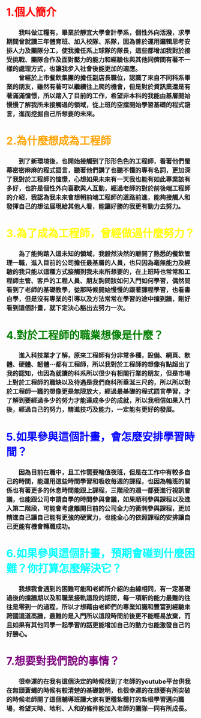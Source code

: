 <html>
  <head>
    <meta charset="utf-8">
  </head>
  <body>
    <font color="red">
      <h1>1.個人簡介</h1></font>
    <h3>　　我叫做江糧有，畢業於靜宜大學會計學系，個性外向活潑，求學期間曾就讀三年體育班、加入校隊、系隊，因為善於運用邏輯思考安排人力及團隊分工，使我擔任系上球隊的隊長，這些都增加我對於接受挑戰、團隊合作及面對壓力的能力和經驗也與其他同儕間有著不一樣的處理方式，也讓我步入社會後能更加的適應。　　
      <br/>
　　曾經於上市餐飲集團的擔任副店長職位，認識了來自不同科系畢業的朋友，雖然有著可以繼續往上爬的機會，但是對於資訊業還是有著滿滿憧憬，所以踏入了目前的工作，希望非本科的我能由基層開始慢慢了解我所未接觸過的領域，從上班的空擋開始學習基礎的程式語言，進而挖掘自己所想要的未來。</h3>
    <font color="orange">
      <h1>2.為什麼想成為工程師</h1></font>
    <h3>　　到了新環境後，也開始接觸到了形形色色的工程師，看著他們螢幕密密麻麻的程式語言，聽著他們講了也聽不懂的專有名詞，更加深了我對於工程師的憧憬，心想如果未來有一天我也能有如此專業該有多好，也許是個性外向喜歡與人互動，經過老師的對於前後端工程師的介紹，我認為我未來會想朝前端工程師的道路前進，能夠接觸人和發揮自己的想法展現給其他人看，能讓好勝的我更有動力去努力。</h3>
    <font color="yellow">  
      <h1>3.為了成為工程師，曾經做過什麼努力？</h1></font>
    <h3>　　為了能夠踏入這未知的領域，我毅然決然的離開了熟悉的餐飲管理一職，進入目前的公司擔任最基層的人員，也只因為毫無能力及經驗的我只能以這種方式接觸到我未來所想要的，在上班時也常常和工程師主管、客戶的工程人員、朋友詢問該如何入門如何學習，偶然間看到了老師的基礎教學，從那時候開始慢慢的跟著課程學習，也看書自學，但是沒有專業的引導以及方法常常在學習的途中撞到牆，剛好看到這個計畫，就下定決心豁出去努力一次。</h3>
    <font color="green"> 
      <h1>4.對於工程師的職業想像是什麼？</h1></font>
    <h3>　　進入科技業才了解，原來工程師有分非常多種，設備、網頁、軟體、硬體、韌體···都有工程師，所以我對於工程師的想像有點超出了我的認知，也因為就讀的科系所以很少有相關行業的朋友，但是市場上對於工程師的職缺以及待遇是我們商科所垂涎三尺的，所以所以對於工程師一職的想像更是無限放大，經過最基礎的程式語言學習，才了解到要經過多少的努力才能達成多少的成就，所以我相信如果入門後，經過自己的努力，精進技巧及能力，一定能有更好的發展。</h3>
    <font color="blue"> 
      <h1>5.如果參與這個計畫，會怎麼安排學習時間？</h1></font>
    <h3>　　因為目前在職中，且工作需要輪值夜班，但是在工作中有較多自己的時間，能運用這些時間學習和吸收每週的課程，也因為輪班的關係也有著更多的休息時間能跟上課程，三階段的週一都要進行視訊會議，也能跟公司申請自學的時間參與會議，如果順利參與課程以及進入第二階段，可能會考慮離開目前的公司全力的衝刺參與課程，更加精進自己讓自己能有更強的硬實力，也能全心的依照課程的安排讓自己更能有機會轉職成功。</h3>
    <font color="cyan"> 
      <h1>6.如果參與這個計畫，預期會碰到什麼困難？你打算怎麼解決它？</h1></font>
    <h3>　　我想我會遇到的困難可能和老師所介紹的曲線相同，有一定基礎過後的撞牆期以及和職業接軌這段的期間，每一項新的能力最難的往往是零到一的過程，所以才想藉由老師們的專業知識和豐富到經驗來跨國這道高牆，最難的是入門所以這段時間前後更不能輕易放棄，而且如果有其他同學一起學習的話更能增加自己的動力也能激發自己的好勝心。</h3>
    <font color="purple"> 
      <h1>7.想要對我們說的事情？</h1></font>
    <h3>　　很幸運的在我有這個決定的時候找到了老師的youtube平台供我在無頭蒼蠅的時候有較清楚的基礎說明，也很幸運的在想要有所突破的時候老師開了這個輔導班讓大家有更穩紮穩打的紮根學習邁向職場，希望天時、地利、人和的條件能加入老師的團隊一同有所成長。</h3>
  </body>
</html>
